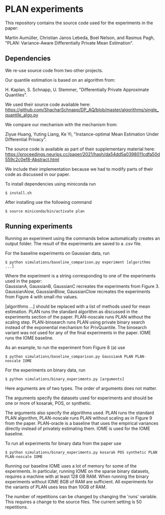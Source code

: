 # PLAN experiments

This repository contains the source code used for the experiments in the paper:

Martin Aumüller, Christian Janos Lebeda, Boel Nelson, and Rasmus Pagh, "PLAN: Variance-Aware Differentially Private Mean Estimation".

## Dependencies

We re-use source code from two other projects.

Our quantile estimation is based on an algorithm from:  

H. Kaplan, S. Schnapp, U. Stemmer, "Differentially Private Approximate Quantiles".

We used their source code available here: https://github.com/ShacharSchnapp/DP_AQ/blob/master/algorithms/single_quantile_algo.py

We compare our mechanism with the mechanism from:

Ziyue Huang, Yuting Liang, Ke Yi, "Instance-optimal Mean Estimation Under Differential Privacy".

The source code is available as part of their supplementary material here: https://proceedings.neurips.cc/paper/2021/hash/da54dd5a0398011cdfa50d559c2c0ef8-Abstract.html

We include their implementation because we had to modify parts of their code as discussed in our paper.

To install dependencies using miniconda run 
```
$ install.sh
```

After installing use the following command
```
$ source miniconda/bin/activate plan
```

## Running experiments

Running an experiment using the commands below automatically creates an output folder. The result of the experiments are saved to a .csv file.

For the baseline experiments on Gaussian data, run 

```
$ python simulations/baseline_comparison.py experiment [algorithms ...]
````

Where the experiment is a string corresponding to one of the experiments used in the paper:  
GaussianA, GaussianB, GaussianC recreates the experiments from Figure 3.  
GaussianAlow, GaussianBlow, GaussianClow recreates the experiments from Figure 4 with small rho values.

[algorithms ...] should be replaced with a list of methods used for mean estimation. PLAN runs the standard algorithm as discussed in the experiments section of the paper. PLAN-noscale runs PLAN without the scaling step. PLAN-binsearch runs PLAN using private binary search instead of the exponential mechanism for PrivQuantile. The binsearch variant was not used for any of the final experiments in the paper. IOME runs the IOME baseline.

As an example, to run the experiment from Figure 8 (a) use

```
$ python simulations/baseline_comparison.py GaussianA PLAN PLAN-noscale IOME
````

For the experiments on binary data, run 

```
$ python simulations/binary_experiments.py [arguments]
```

Here arguments are of two types. The order of arguments does not matter.

The arguments specify the datasets used for experiments and should be one or more of kosarak, POS, or synthetic.  

The arguments also specify the algorithms used. PLAN runs the standard PLAN algorithm, PLAN-noscale runs PLAN without scaling as in Figure 9 from the paper. PLAN-oracle is a baseline that uses the empirical variances directly instead of privately estimating them. IOME is used for the IOME baseline.

To run all experiments for binary data from the paper use 
```
$ python simulations/binary_experiments.py kosarak POS synthetic PLAN PLAN-noscale IOME
```

Running our baseline IOME uses a lot of memory for some of the experiments. In particular, running IOME on the sparse binary datasets, requires a machine with at least 128 GB RAM. 
When running the binary experiments without IOME 8GB of RAM are sufficient.
All experiments for the variants of PLAN uses less than 10GB of RAM.

The number of repetitions can be changed by changing the 'runs' variable. This requires a change to the source files. The current setting is 50 repetitions.
